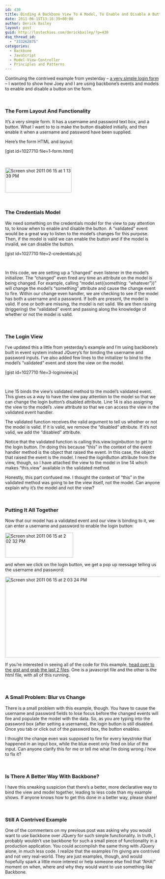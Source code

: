 ```yaml
---
id: 430
title: Binding A Backbone View To A Model, To Enable and Disable A Button
date: 2011-06-15T13:16:39+00:00
author: Derick Bailey
layout: post
guid: http://lostechies.com/derickbailey/?p=430
dsq_thread_id:
  - "333262875"
categories:
  - Backbone
  - JavaScript
  - Model-View-Controller
  - Principles and Patterns
---
```

Continuing the contrived example from yesterday &#8211; [a very simple login form](http://lostechies.com/derickbailey/2011/06/14/intro-to-backbone-js-how-a-winforms-developer-is-at-home-in-javascript/) &#8211; I wanted to show how Joey and I are using backbone&#8217;s events and models to enable and disable a button on the form.

 

### The Form Layout And Functionality

It&#8217;s a very simple form. It has a username and password text box, and a button. What I want to to is make the button disabled initially, and then enable it when a username and password have been supplied.

Here&#8217;s the form HTML and layout:

[gist id=1027710 file=1-form.html]

 

<img title="Screen shot 2011-06-15 at 1.13.39 PM.png" src="http://lostechies.com/derickbailey/files/2011/06/Screen-shot-2011-06-15-at-1.13.39-PM.png" border="0" alt="Screen shot 2011 06 15 at 1 13 39 PM" width="216" height="82" />

 

### The Credentials Model

We need something on the credentials model for the view to pay attention to, to know when to enable and disable the button. A &#8220;validated&#8221; event would be a great way to listen to the model&#8217;s changes for this purpose. Then, if the model is valid we can enable the button and if the model is invalid, we can disable the button.

[gist id=1027710 file=2-credentials.js]

 

In this code, we are setting up a &#8220;changed&#8221; even listener in the model&#8217;s initializer. The &#8220;changed&#8221; even fired any time an attribute on the model is being changed. For example, calling &#8220;model.set({something: &#8220;whatever&#8221;})&#8221; will change the model&#8217;s &#8220;something&#8221; attribute and cause the change event to fire. Within our change even handler, we are checking to see if the model has both a username and a password. If both are present, the model is valid. If one or both are missing, the model is not valid. We are then raising (triggering) the &#8220;validated&#8221; event and passing along the knowledge of whether or not the model is valid.

 

### The Login View

I&#8217;ve updated this a little from yesterday&#8217;s example and I&#8217;m using backbone&#8217;s built in event system instead JQuery&#8217;s for binding the username and password inputs. I&#8217;ve also added few lines to the initializer to bind to the model&#8217;s &#8220;validated&#8221; event and store the view on the model.

[gist id=1027710 file=3-loginview.js]

 

Line 15 binds the view&#8217;s validated method to the model&#8217;s validated event. This gives us a way to have the view pay attention to the model so that we can change the login button&#8217;s disabled attribute. Line 14 is also assigning the view to the model&#8217;s .view attribute so that we can access the view in the validated event handler.

The validated function receives the valid argument to tell us whether or not the model is valid. If it is valid, we remove the &#8220;disabled&#8221; attribute. If it&#8217;s not valid, we add the &#8220;disabled&#8221; attribute.

Notice that the validated function is calling this.view.loginbutton to get to the login button. I&#8217;m doing this because &#8220;this&#8221; in the context of the event handler method is the object that raised the event. In this case, the object that raised the event is the model. I need the loginButton attribute from the view, though, so I have attached the view to the model in line 14 which makes &#8220;this.view&#8221; available in the validated method.

Honestly, this part confused me. I thought the context of &#8220;this&#8221; in the validated method was going to be the view itself, not the model. Can anyone explain why it&#8217;s the model and not the view?

 

### Putting It All Together

Now that our model has a validated event and our view is binding to it, we can enter a username and password to enable the login button:

<img title="Screen shot 2011-06-15 at 2.02.32 PM.png" src="http://lostechies.com/derickbailey/files/2011/06/Screen-shot-2011-06-15-at-2.02.32-PM.png" border="0" alt="Screen shot 2011 06 15 at 2 02 32 PM" width="221" height="81" />

and when we click on the login button, we get a pop up message telling us the username and password:

<img title="Screen shot 2011-06-15 at 2.03.24 PM.png" src="http://lostechies.com/derickbailey/files/2011/06/Screen-shot-2011-06-15-at-2.03.24-PM.png" border="0" alt="Screen shot 2011 06 15 at 2 03 24 PM" width="525" height="264" />

If you&#8217;re interested in seeing all of the code for this example, [head over to the gist and grab the last 2 files](https://gist.github.com/1027710). One is a javascript file and the other is the html file, with all of this running.

 

<h3 style="font-size: 1.17em;">
  A Small Problem: Blur vs Change
</h3>

There is a small problem with this example, though. You have to cause the username and password fields to lose focus before the changed events will fire and populate the model with the data. So, as you are typing into the password box (after setting a username), the login button is still disabled. Once you tab or click out of the password box, the button enables.

I thought the change even was supposed to fire for every keystroke that happened in an input box, while the blue event only fired on blur of the input. Can anyone clarify this for me or tell me what I&#8217;m doing wrong / how to fix it?

 

### Is There A Better Way With Backbone?

I have this sneaking suspicion that there&#8217;s a better, more declarative way to bind the view and model together, leading to less code than my example shows. If anyone knows how to get this done in a better way, please share!

 

<h3 style="font-size: 1.17em;">
  Still A Contrived Example
</h3>

One of the commenters on my previous post was asking why you would want to use backbone over JQuery for such simple functionality. In truth, I probably wouldn&#8217;t use backbone for such a small piece of functionality in a production application. You could accomplish the same thing with JQuery alone, in much less code. I realize that the examples I&#8217;m giving are contrived and not very real-world. They are just examples, though, and would hopefully spark a little more interest or help someone else find that &#8220;AHA!&#8221; moment on when, where and why they would want to use something like Backbone.